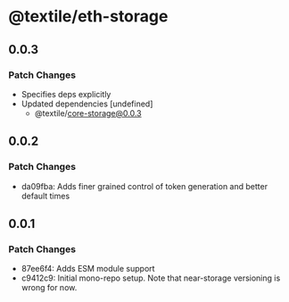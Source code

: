 # @textile/eth-storage

## 0.0.3

### Patch Changes

- Specifies deps explicitly
- Updated dependencies [undefined]
  - @textile/core-storage@0.0.3

## 0.0.2

### Patch Changes

- da09fba: Adds finer grained control of token generation and better default times

## 0.0.1

### Patch Changes

- 87ee6f4: Adds ESM module support
- c9412c9: Initial mono-repo setup. Note that near-storage versioning is wrong for now.
